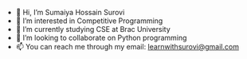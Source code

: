 - 👋 Hi, I’m Sumaiya Hossain Surovi
- 👀 I’m interested in Competitive Programming
- 🌱 I’m currently studying CSE at Brac University 
- 💞️ I’m looking to collaborate on Python programming
- 📫 You can reach me through my email: learnwithsurovi@gmail.com

<!---
PythonWithSurovi/PythonWithSurovi is a ✨ special ✨ repository because its `README.md` (this file) appears on your GitHub profile.
You can click the Preview link to take a look at your changes.
--->
